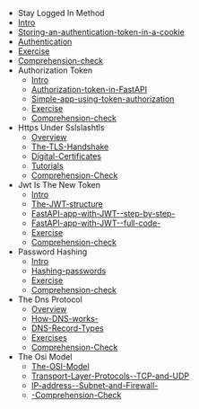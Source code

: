 -  Stay Logged In  Method
  - [Intro](./web-security---osi-model--python-backend-/-stay-logged-in--method/Intro.md)
  - [Storing-an-authentication-token-in-a-cookie](./web-security---osi-model--python-backend-/-stay-logged-in--method/Storing-an-authentication-token-in-a-cookie.md)
  - [Authentication](./web-security---osi-model--python-backend-/-stay-logged-in--method/Authentication.md)
  - [Exercise](./web-security---osi-model--python-backend-/-stay-logged-in--method/Exercise.md)
  - [Comprehension-check](./web-security---osi-model--python-backend-/-stay-logged-in--method/Comprehension-check.md)
- Authorization Token
  - [Intro](./web-security---osi-model--python-backend-/authorization-token/Intro.md)
  - [Authorization-token-in-FastAPI](./web-security---osi-model--python-backend-/authorization-token/Authorization-token-in-FastAPI.md)
  - [Simple-app-using-token-authorization](./web-security---osi-model--python-backend-/authorization-token/Simple-app-using-token-authorization.md)
  - [Exercise](./web-security---osi-model--python-backend-/authorization-token/Exercise.md)
  - [Comprehension-check](./web-security---osi-model--python-backend-/authorization-token/Comprehension-check.md)
- Https Under Sslslashtls
  - [Overview](./web-security---osi-model--python-backend-/https-under-sslslashtls/Overview.md)
  - [The-TLS-Handshake](./web-security---osi-model--python-backend-/https-under-sslslashtls/The-TLS-Handshake.md)
  - [Digital-Certificates](./web-security---osi-model--python-backend-/https-under-sslslashtls/Digital-Certificates.md)
  - [Tutorials](./web-security---osi-model--python-backend-/https-under-sslslashtls/Tutorials.md)
  - [Comprehension-Check](./web-security---osi-model--python-backend-/https-under-sslslashtls/Comprehension-Check.md)
- Jwt Is The New Token
  - [Intro](./web-security---osi-model--python-backend-/jwt-is-the-new-token/Intro.md)
  - [The-JWT-structure](./web-security---osi-model--python-backend-/jwt-is-the-new-token/The-JWT-structure.md)
  - [FastAPI-app-with-JWT--step-by-step-](./web-security---osi-model--python-backend-/jwt-is-the-new-token/FastAPI-app-with-JWT--step-by-step-.md)
  - [FastAPI-app-with-JWT--full-code-](./web-security---osi-model--python-backend-/jwt-is-the-new-token/FastAPI-app-with-JWT--full-code-.md)
  - [Exercise](./web-security---osi-model--python-backend-/jwt-is-the-new-token/Exercise.md)
  - [Comprehension-check](./web-security---osi-model--python-backend-/jwt-is-the-new-token/Comprehension-check.md)
- Password Hashing
  - [Intro](./web-security---osi-model--python-backend-/password-hashing/Intro.md)
  - [Hashing-passwords](./web-security---osi-model--python-backend-/password-hashing/Hashing-passwords.md)
  - [Exercise](./web-security---osi-model--python-backend-/password-hashing/Exercise.md)
  - [Comprehension-check](./web-security---osi-model--python-backend-/password-hashing/Comprehension-check.md)
- The Dns Protocol
  - [Overview](./web-security---osi-model--python-backend-/the-dns-protocol/Overview.md)
  - [How-DNS-works-](./web-security---osi-model--python-backend-/the-dns-protocol/How-DNS-works-.md)
  - [DNS-Record-Types](./web-security---osi-model--python-backend-/the-dns-protocol/DNS-Record-Types.md)
  - [Exercises](./web-security---osi-model--python-backend-/the-dns-protocol/Exercises.md)
  - [Comprehension-Check](./web-security---osi-model--python-backend-/the-dns-protocol/Comprehension-Check.md)
- The Osi Model
  - [The-OSI-Model](./web-security---osi-model--python-backend-/the-osi-model/The-OSI-Model.md)
  - [Transport-Layer-Protocols--TCP-and-UDP](./web-security---osi-model--python-backend-/the-osi-model/Transport-Layer-Protocols--TCP-and-UDP.md)
  - [IP-address--Subnet-and-Firewall-](./web-security---osi-model--python-backend-/the-osi-model/IP-address--Subnet-and-Firewall-.md)
  - [-Comprehension-Check](./web-security---osi-model--python-backend-/the-osi-model/-Comprehension-Check.md)
